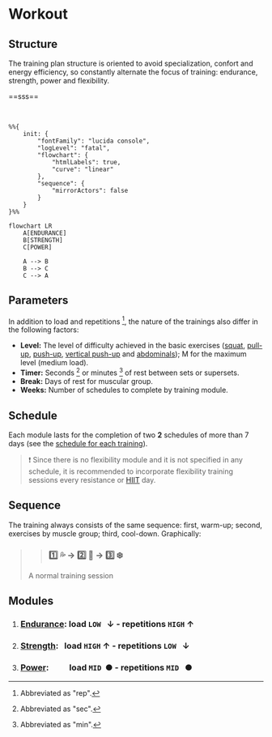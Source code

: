 # <accent>Workout</accent>


## Structure

The training plan structure is oriented to avoid specialization, confort and energy efficiency, so constantly alternate the focus of training: endurance, strength, power and flexibility.

==sss==

<br>

```mermaid
%%{
    init: {
        "fontFamily": "lucida console",
        "logLevel": "fatal",
        "flowchart": {
            "htmlLabels": true,
            "curve": "linear"
        },
        "sequence": {
            "mirrorActors": false
        }
    }
}%%

flowchart LR
    A[ENDURANCE]
    B[STRENGTH]
    C[POWER]

    A --> B
    B --> C
    C --> A

```

## Parameters

In addition to load and repetitions [^rep], the nature of the trainings also differ in the following factors:

- <mono>**Level:**</mono> The level of difficulty achieved in the basic exercises ([squat](movements/squat.md), [pull-up](movements/pull-up.md), [push-up](movements/push-up.md), [vertical push-up](movements/v-push-up.md) and [abdominals](movements/abs.md)); M for the maximum level (medium load).
- <mono>**Timer:**</mono> Seconds [^sec] or minutes [^min] of rest between sets or supersets.
- <mono>**Break:**</mono> Days of rest for muscular group.
- <mono>**Weeks:**</mono> Number of schedules to complete by training module.

## Schedule

Each module lasts for the completion of two **2** schedules of more than 7 days \(see the [schedule for each training](#modules)\).

> :exclamation: Since there is no flexibility module and it is not specified in any schedule, it is recommended to incorporate flexibility training sessions every resistance or [HIIT][definitions] day.

## Sequence

The training always consists of the same sequence: first, warm-up; second, exercises by muscle group; third, cool-down. Graphically:

>> ### :one: :sweat_drops: &rarr; :two: :muscle: &rarr; :three: :snowflake: <br>
>
> A normal training session

## Modules

1. ### <mono>[**Endurance**](trainings/endurance.md)</mono>: load <low>`LOW` &nbsp; &#8595;</low> - repetitions <hig>`HIGH` &#8593;</hig>

2. ### <mono>[**Strength**](trainings/strength.md)</mono>: &nbsp; load <hig>`HIGH` &#8593;</hig> - repetitions <low>`LOW` &nbsp; &#8595;</low>

3. ### <mono>[**Power**](trainings/power.md)</mono>: &emsp;&emsp; load <med>`MID` &nbsp;&#9679;</med> - repetitions <med>`MID` &nbsp; &#9679;</med>

[^min]: Abbreviated as "min".

[^rep]: Abbreviated as "rep".

[^sec]: Abbreviated as "sec".

[definitions]: definitions.md

<html>
    <head>
        <link rel='stylesheet' href='../src/style.css'>
    </head>
</html>

